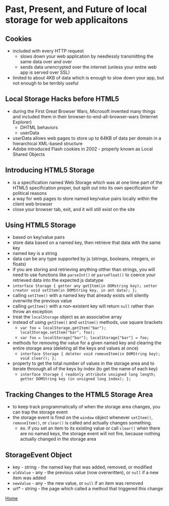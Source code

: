 # Past, Present, and Future of local storage for web applicaitons

## Cookies

- included with every HTTP request
  - slows down your web application by needlessly transmitting the same data over and over
  - sends data unencrypted over the internet (unless your entire web app is served over SSL)
- limited to about 4KB of data which is enough to slow down your app, but not enough to be terribly useful

## Local Storage Hacks before HTML5

- during the First Great Browser Wars, Microsoft invented many things and included them in their browser-to-end-all-browser-wars (Internet Explorer)
  - DHTML behaviors
  - userData
- userData allows web pages to store up to 64KB of data per domain in a hierarchical XML-based structure
- Adobe introduced Flash cookies in 2002 - properly known as Local Shared Objects

## Introducing HTML5 Storage

- is a specification named Web Storage which was at one time part of the HTML5 specification proper, but split out into its own specification for political reasons
- a way for web pages to store named key/value pairs locally within the client web browser
- close your browser tab, exit, and it will still exist on the site

## Using HTML5 Storage

- based on key/value pairs
- store data based on a named key, then retrieve that data with the same key
- named key is a string
- data can be any type supported by js (strings, booleans, integers, or floats)
- if you are storing and retrieving anything otther than strings, you will need to use functions like `parseInt()` or `parseFloat()` to coerce your retrieved data into the expected js datatype
- `interface Storage { getter any getItem(in DOMstring key); setter creator void setItem(in DOMString key, in ant data); };`
- calling `setItem()` with a named key that already exists will silently overwrite the previous value
- calling `getItem()` with a non-existent key will return `null` rather than throw an exception
- treat the `localStorage` object as an associative array
- instead of using `getItem()` and `setItem()` methods, use square brackets
  - `var foo = localStorage.getItem("bar"); localStorage.setItem("bar", foo);`
  - `var foo = localStorage["bar"]; localStorage["bar"] = foo;`
- methods for removing the value for a given named key and clearing the entire storage area (deleting all the keys and values at once)
  - `interface Storage { deleter void removeItem(in DOMString key); void clear(); };`
- property to get the total number of values in the storage area and to iterate throough all of the keys by index (to get the name of each key)
  - `interface Storage { readonly attribute unsigned long length; getter DOMString key (in unsigned long index); };`

## Tracking Changes to the HTML5 Storage Area

- to keep track programmatically of when the storage area changes, you can trap the storage event
- the storage event is fired on the `window` object whenever `setItem()`, `removeItem()`, or `clear()` is called and actually changes something. 
  - ex. if you set an item to its existing value or call `clear()` when there are no named keys, the storage event will not fire, because nothing actually changed in the storage area

## StorageEvent Object

- key - string - the named key that was added, removed, or modified
- `oldValue` - any - the previous value (now overwritten), or `null` if a new item was added
- `newValue` - any - the new value, or `null` if an item was removed
- url* - string - the page which called a method that triggered this change

[Home](reading-notes)
